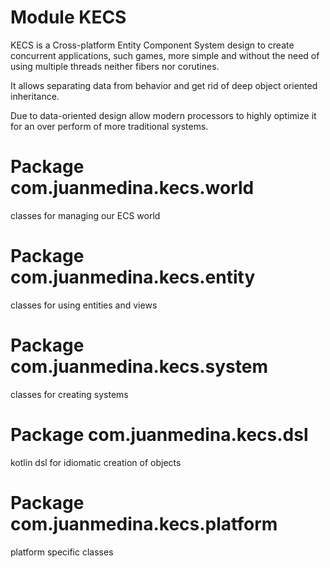 # Module KECS

KECS is a Cross-platform Entity Component System design to create concurrent applications, such games,
more simple and without the need of using multiple threads neither fibers nor corutines.

It allows separating data from behavior and get rid of deep object oriented inheritance.

Due to data-oriented design allow modern processors to highly optimize it for an over perform of more traditional
systems.

# Package com.juanmedina.kecs.world

classes for managing our ECS world

# Package com.juanmedina.kecs.entity

classes for using entities and views

# Package com.juanmedina.kecs.system

classes for creating systems

# Package com.juanmedina.kecs.dsl

kotlin dsl for idiomatic creation of objects

# Package com.juanmedina.kecs.platform

platform specific classes
